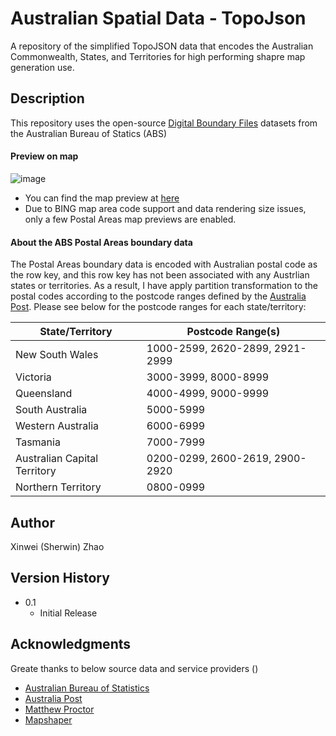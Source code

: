 # Australian Spatial Data - TopoJson 
A repository of the simplified TopoJSON data that encodes the Australian Commonwealth, States, and Territories for high performing shapre map generation use.

## Description

This repository uses the open-source [Digital Boundary Files](https://www.abs.gov.au/statistics/standards/australian-statistical-geography-standard-asgs-edition-3/jul2021-jun2026/access-and-downloads/digital-boundary-files) datasets from the Australian Bureau of Statics (ABS) 

#### Preview on map
![image](https://github.com/sherwinzxw/australian-spatial-data/assets/12377619/b29a4547-ab41-4f91-b1b6-6b220728eec4)
* You can find the map preview at [here](https://github.com/sherwinzxw/australian-spatial-data/blob/master/data/spatial_data/states/vic/topojson/simplified/POA_2021_VIC_GDA2020.json)
* Due to BING map area code support and data rendering size issues, only a few Postal Areas map previews are enabled.

#### About the ABS Postal Areas boundary data
The Postal Areas boundary data is encoded with Australian postal code as the row key, and this row key has not been associated with any Austrlian states or territories.
As a result, I have apply partition transformation to the postal codes according to the postcode ranges defined by the [Australia Post](https://www.auspost.com.au). Please see below for the postcode ranges for each state/territory:
<table>
   <thead>
      <tr>
         <th>State/Territory</th>
         <th>Postcode Range(s)</th>
      </tr>
   </thead>
   <tbody>
      <tr>
         <td>New South Wales</td>
         <td>1000-2599, 2620-2899, 2921-2999</td>
      </tr>      
      <tr>
         <td>Victoria</td>
         <td>3000-3999, 8000-8999</td>
      </tr>      
      <tr>
         <td>Queensland</td>
         <td>4000-4999, 9000-9999</td>
      </tr>      
      <tr>
         <td>South Australia</td>
         <td>5000-5999</td>
      </tr>      
      <tr>
         <td>Western Australia</td>
         <td>6000-6999</td>
      </tr>      
      <tr>
         <td>Tasmania</td>
         <td>7000-7999</td>
      </tr>      
      <tr>
         <td>Australian Capital Territory</td>
         <td>0200-0299, 2600-2619, 2900-2920</td>
      </tr>      
      <tr>
         <td>Northern Territory</td>
         <td>0800-0999</td>
      </tr>
   </tbody>
</table>


## Author
Xinwei (Sherwin) Zhao

## Version History
* 0.1
    * Initial Release

## Acknowledgments

Greate thanks to below source data and service providers ()
* [Australian Bureau of Statistics](https://www.abs.gov.au/)
* [Australia Post](https://www.auspost.com.au)
* [Matthew Proctor](https://www.matthewproctor.com)
* [Mapshaper](https://github.com/mbloch/mapshaper)
